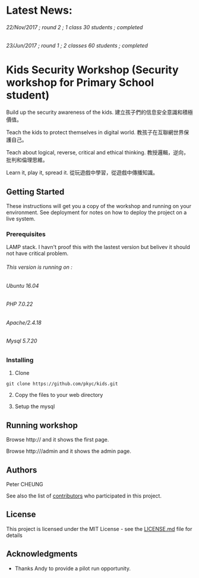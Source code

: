 # Latest News:
###### 22/Nov/2017 ; round 2 ; 1 class 30 students ; completed
###### 23/Jun/2017 ; round 1 ; 2 classes 60 students ; completed

# Kids Security Workshop (Security workshop for Primary School student)

Build up the security awareness of the kids. 
建立孩子們的信息安全意識和積極價值。

Teach the kids to protect themselves in digital world.
教孩子在互聯網世界保護自己。

Teach about logical, reverse, critical and ethical thinking.
教授邏輯，逆向，批判和倫理思維。

Learn it, play it, spread it.
從玩遊戲中學習，從遊戲中傳播知識。


## Getting Started

These instructions will get you a copy of the workshop and running on your environment. See deployment for notes on how to deploy the project on a live system.

### Prerequisites

LAMP stack. I havn't proof this with the lastest version but belivev it should not have critical problem. 

###### This version is running on : 
###### Ubuntu 16.04
###### PHP 7.0.22
###### Apache/2.4.18
###### Mysql 5.7.20

### Installing

1. Clone 
```
git clone https://github.com/pkyc/kids.git

```
2. Copy the files to your web directory

3. Setup the mysql 


## Running workshop

Browse http://<your url>  and it shows the first page.
  
Browse http://<your url>/admin  and it shows the admin page.


## Authors

Peter CHEUNG

See also the list of [contributors](https://github.com/your/project/contributors) who participated in this project.

## License

This project is licensed under the MIT License - see the [LICENSE.md](LICENSE.md) file for details

## Acknowledgments

* Thanks Andy to provide a pilot run opportunity.
